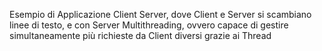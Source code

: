 Esempio di Applicazione Client Server, dove Client e Server si scambiano linee di testo, e con Server Multithreading, ovvero capace di gestire simultaneamente più richieste da Client diversi grazie ai Thread